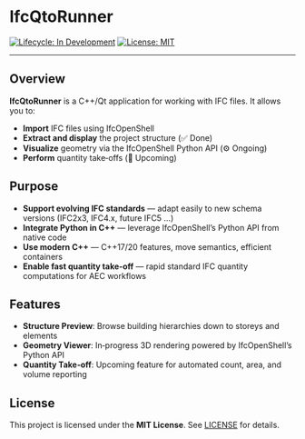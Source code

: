 # IfcQtoRunner

[![Lifecycle: In Development](https://img.shields.io/badge/lifecycle-in%20development-orange)]()
[![License: MIT](https://img.shields.io/badge/license-MIT-blue)]()

---

## Overview

**IfcQtoRunner** is a C++/Qt application for working with IFC files. It allows you to:

* **Import** IFC files using IfcOpenShell
* **Extract and display** the project structure (✅ Done)
* **Visualize** geometry via the IfcOpenShell Python API (⚙️ Ongoing)
* **Perform** quantity take‑offs (🚧 Upcoming)

## Purpose

* **Support evolving IFC standards** — adapt easily to new schema versions (IFC2x3, IFC4.x, future IFC5 …)
* **Integrate Python in C++** — leverage IfcOpenShell’s Python API from native code
* **Use modern C++** — C++17/20 features, move semantics, efficient containers
* **Enable fast quantity take‑off** — rapid standard IFC quantity computations for AEC workflows

## Features

* **Structure Preview**: Browse building hierarchies down to storeys and elements
* **Geometry Viewer**: In‑progress 3D rendering powered by IfcOpenShell’s Python API
* **Quantity Take‑off**: Upcoming feature for automated count, area, and volume reporting

## License

This project is licensed under the **MIT License**. See [LICENSE](LICENSE) for details.
